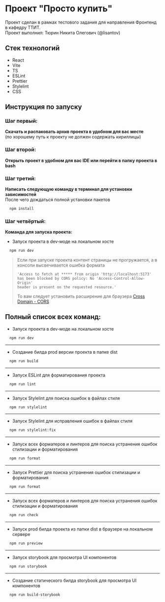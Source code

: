 # Проект "Просто купить"

Проект сделан в рамках тестового задания для направления Фронтенд в кафедру ТТИТ.  
Проект выполнил: Тюрин Никита Олегович (@lisantov)

## Стек технологий
   - React
   - Vite
   - TS
   - ESLint
   - Prettier
   - Stylelint
   - CSS

## Инструкция по запуску

### Шаг первый: 
**Скачать и распаковать архив проекта в удобном для вас месте**  
(по хорошему путь к проекту не должен содержать кириллицы)

### Шаг второй:
**Открыть проект в удобном для вас IDE или перейти в папку проекта в bash**  

### Шаг третий:
**Написать следующую команду в терминал для установки зависимостей**  
После чего дождаться полной установки пакетов
```bash
  npm install
```

### Шаг четвёртый:
**Команда для запуска проекта:**

- Запуск проекта в dev-моде на локальном хосте
```bash    
  npm run dev
```
> Если при запуске проекта контент страницы не прогружается, а в консоли высвечивается ошибка формата 
> ```
> 'Access to fetch at ***** from origin 'http://localhost:5173' 
> has been blocked by CORS policy: No 'Access-Control-Allow-Origin' 
> header is present on the requested resource.'
> ```
> То вам следует установить расширение для браузера [Cross Domain - CORS](https://chromewebstore.google.com/detail/cross-domain-cors/mjhpgnbimicffchbodmgfnemoghjakai)

## Полный список всех команд:
- Запуск проекта в dev-моде на локальном хосте
```bash    
  npm run dev
```
-------------------
- Создание билда prod версии проекта в папке dist
```bash    
  npm run build
```
-------------------
- Запуск ESLint для форматирования проекта
```bash    
  npm run lint
```
-------------------
- Запуск Stylelint для поиска ошибок в файлах стиля
```bash    
  npm run stylelint
```
-------------------
- Запуск Stylelint для исправления ошибок в файлах стиля
```bash    
  npm run stylelint:fix
```
-------------------
- Запуск всех форматеров и линтеров для поиска устранения ошибок стилизации и форматирования
```bash    
  npm run format
```
-------------------
- Запуск Prettier для поиска устранения ошибок стилизации и форматирования
```bash    
  npm run format
```
-------------------
- Запуск всех форматеров и линтеров для поиска устранения ошибок стилизации и форматирования
```bash    
  npm run check
```
-------------------
- Запуск prod билда проекта из папки dist в браузере на локальном сервере
```bash    
  npm run preview
```
-------------------
- Запуск storybook для просмотра UI компонентов

```bash    
  npm run storybook
```
-------------------
- Создание статического билда storybook для просмотра UI компонентов

```bash    
  npm run build-storybook
```

